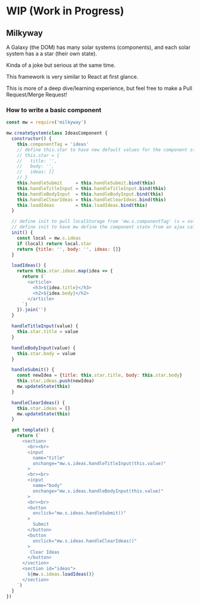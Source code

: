 # WIP (Work in Progress)

## Milkyway

A Galaxy (the DOM) has many solar systems (components), and each solar system has a a star (their own state).

Kinda of a joke but serious at the same time.

This framework is very similar to React at first glance.

This is more of a deep dive/learning experience, but feel free to make a Pull Request/Merge Request!

### How to write a basic component

```javascript
const mw = require('milkyway')

mw.createSystem(class IdeasComponent {
  constructor() {
    this.componentTag = 'ideas'
    // define this.star to have new default values for the component state
    // this.star = {
    //   title: '',
    //   body: '',
    //   ideas: []
    // }
    this.handleSubmit     = this.handleSubmit.bind(this)
    this.handleTitleInput = this.handleTitleInput.bind(this)
    this.handleBodyInput  = this.handleBodyInput.bind(this)
    this.handleClearIdeas = this.handleClearIdeas.bind(this)
    this.loadIdeas        = this.loadIdeas.bind(this)
  }

  // define init to pull localStorage from 'mw.s.componentTag' (s = solarSystems)
  // define init to have mw define the component state from an ajax call
  init() {
    const local = mw.s.ideas
    if (local) return local.star
    return {title: '', body: '', ideas: []}
  }

  loadIdeas() {
    return this.star.ideas.map(idea => {
      return (`
        <article>
          <h3>${idea.title}</h3>
          <h2>${idea.body}</h2>
        </article>
      `)
    }).join('')
  }

  handleTitleInput(value) {
    this.star.title = value
  }

  handleBodyInput(value) {
    this.star.body = value
  }

  handleSubmit() {
    const newIdea = {title: this.star.title, body: this.star.body}
    this.star.ideas.push(newIdea)
    mw.updateState(this)
  }

  handleClearIdeas() {
    this.star.ideas = []
    mw.updateState(this)
  }

  get template() {
    return (`
      <section>
        <br><br>
        <input
          name="title"
          onchange="mw.s.ideas.handleTitleInput(this.value)"
        >
        <br><br>
        <input
          name="body"
          onchange="mw.s.ideas.handleBodyInput(this.value)"
        >
        <br><br>
        <button
          onclick="mw.s.ideas.handleSubmit()"
        >
          Submit
        </button>
        <button
          onclick="mw.s.ideas.handleClearIdeas()"
        >
         Clear Ideas
        </button>
      </section>
      <section id="ideas">
        ${mw.s.ideas.loadIdeas()}
      </section>
    `)
  }
})
```